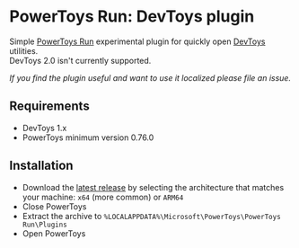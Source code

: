 # PowerToys Run: DevToys plugin

Simple [PowerToys Run](https://learn.microsoft.com/windows/powertoys/run) experimental plugin for quickly open [DevToys](https://devtoys.app) utilities.  
DevToys 2.0 isn't currently supported.

_If you find the plugin useful and  want to use it localized please file an issue._

## Requirements

- DevToys 1.x
- PowerToys minimum version 0.76.0

## Installation

- Download the [latest release](https://github.com/davidegiacometti/PowerToys-Run-DevToys/releases/) by selecting the architecture that matches your machine: `x64` (more common) or `ARM64`
- Close PowerToys
- Extract the archive to `%LOCALAPPDATA%\Microsoft\PowerToys\PowerToys Run\Plugins`
- Open PowerToys
